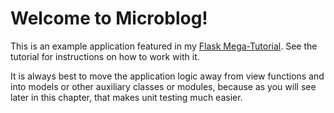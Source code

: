 # Welcome to Microblog!

This is an example application featured in my [Flask Mega-Tutorial](https://blog.miguelgrinberg.com/post/the-flask-mega-tutorial-part-i-hello-world). See the tutorial for instructions on how to work with it.

It is always best to move the application logic away from view functions and into models or other auxiliary classes or modules, because as you will see later in this chapter, that makes unit testing much easier.


